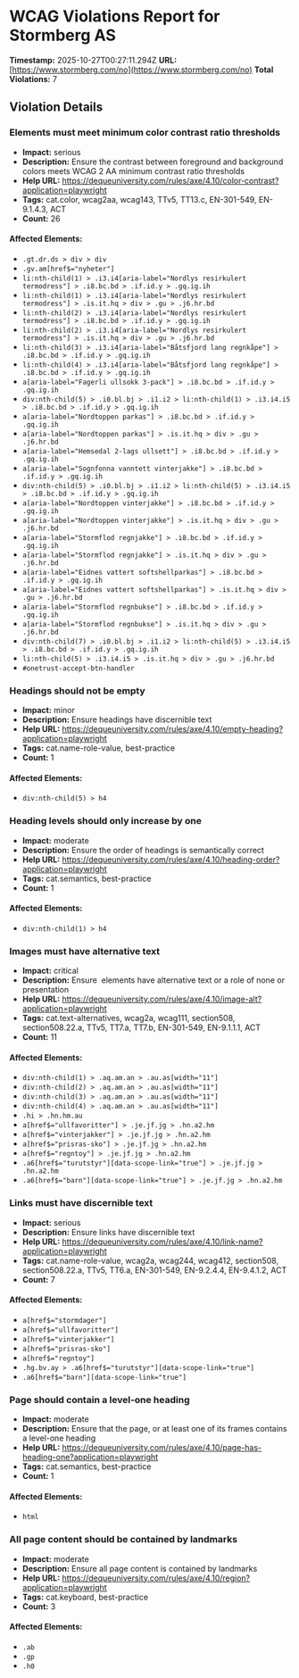 # WCAG Violations Report for Stormberg AS

**Timestamp:** 2025-10-27T00:27:11.294Z
**URL:** [https://www.stormberg.com/no](https://www.stormberg.com/no)
**Total Violations:** 7

## Violation Details

### Elements must meet minimum color contrast ratio thresholds

- **Impact:** serious
- **Description:** Ensure the contrast between foreground and background colors meets WCAG 2 AA minimum contrast ratio thresholds
- **Help URL:** https://dequeuniversity.com/rules/axe/4.10/color-contrast?application=playwright
- **Tags:** cat.color, wcag2aa, wcag143, TTv5, TT13.c, EN-301-549, EN-9.1.4.3, ACT
- **Count:** 26

#### Affected Elements:

- `.gt.dr.ds > div > div`
- `.gv.am[href$="nyheter"]`
- `li:nth-child(1) > .i3.i4[aria-label="Nordlys resirkulert termodress"] > .i8.bc.bd > .if.id.y > .gq.ig.ih`
- `li:nth-child(1) > .i3.i4[aria-label="Nordlys resirkulert termodress"] > .is.it.hq > div > .gu > .j6.hr.bd`
- `li:nth-child(2) > .i3.i4[aria-label="Nordlys resirkulert termodress"] > .i8.bc.bd > .if.id.y > .gq.ig.ih`
- `li:nth-child(2) > .i3.i4[aria-label="Nordlys resirkulert termodress"] > .is.it.hq > div > .gu > .j6.hr.bd`
- `li:nth-child(3) > .i3.i4[aria-label="Båtsfjord lang regnkåpe"] > .i8.bc.bd > .if.id.y > .gq.ig.ih`
- `li:nth-child(4) > .i3.i4[aria-label="Båtsfjord lang regnkåpe"] > .i8.bc.bd > .if.id.y > .gq.ig.ih`
- `a[aria-label="Fagerli ullsokk 3-pack"] > .i8.bc.bd > .if.id.y > .gq.ig.ih`
- `div:nth-child(5) > .i0.bl.bj > .i1.i2 > li:nth-child(1) > .i3.i4.i5 > .i8.bc.bd > .if.id.y > .gq.ig.ih`
- `a[aria-label="Nordtoppen parkas"] > .i8.bc.bd > .if.id.y > .gq.ig.ih`
- `a[aria-label="Nordtoppen parkas"] > .is.it.hq > div > .gu > .j6.hr.bd`
- `a[aria-label="Hemsedal 2-lags ullsett"] > .i8.bc.bd > .if.id.y > .gq.ig.ih`
- `a[aria-label="Sognfonna vanntett vinterjakke"] > .i8.bc.bd > .if.id.y > .gq.ig.ih`
- `div:nth-child(5) > .i0.bl.bj > .i1.i2 > li:nth-child(5) > .i3.i4.i5 > .i8.bc.bd > .if.id.y > .gq.ig.ih`
- `a[aria-label="Nordtoppen vinterjakke"] > .i8.bc.bd > .if.id.y > .gq.ig.ih`
- `a[aria-label="Nordtoppen vinterjakke"] > .is.it.hq > div > .gu > .j6.hr.bd`
- `a[aria-label="Stormflod regnjakke"] > .i8.bc.bd > .if.id.y > .gq.ig.ih`
- `a[aria-label="Stormflod regnjakke"] > .is.it.hq > div > .gu > .j6.hr.bd`
- `a[aria-label="Eidnes vattert softshellparkas"] > .i8.bc.bd > .if.id.y > .gq.ig.ih`
- `a[aria-label="Eidnes vattert softshellparkas"] > .is.it.hq > div > .gu > .j6.hr.bd`
- `a[aria-label="Stormflod regnbukse"] > .i8.bc.bd > .if.id.y > .gq.ig.ih`
- `a[aria-label="Stormflod regnbukse"] > .is.it.hq > div > .gu > .j6.hr.bd`
- `div:nth-child(7) > .i0.bl.bj > .i1.i2 > li:nth-child(5) > .i3.i4.i5 > .i8.bc.bd > .if.id.y > .gq.ig.ih`
- `li:nth-child(5) > .i3.i4.i5 > .is.it.hq > div > .gu > .j6.hr.bd`
- `#onetrust-accept-btn-handler`

### Headings should not be empty

- **Impact:** minor
- **Description:** Ensure headings have discernible text
- **Help URL:** https://dequeuniversity.com/rules/axe/4.10/empty-heading?application=playwright
- **Tags:** cat.name-role-value, best-practice
- **Count:** 1

#### Affected Elements:

- `div:nth-child(5) > h4`

### Heading levels should only increase by one

- **Impact:** moderate
- **Description:** Ensure the order of headings is semantically correct
- **Help URL:** https://dequeuniversity.com/rules/axe/4.10/heading-order?application=playwright
- **Tags:** cat.semantics, best-practice
- **Count:** 1

#### Affected Elements:

- `div:nth-child(1) > h4`

### Images must have alternative text

- **Impact:** critical
- **Description:** Ensure <img> elements have alternative text or a role of none or presentation
- **Help URL:** https://dequeuniversity.com/rules/axe/4.10/image-alt?application=playwright
- **Tags:** cat.text-alternatives, wcag2a, wcag111, section508, section508.22.a, TTv5, TT7.a, TT7.b, EN-301-549, EN-9.1.1.1, ACT
- **Count:** 11

#### Affected Elements:

- `div:nth-child(1) > .aq.am.an > .au.as[width="11"]`
- `div:nth-child(2) > .aq.am.an > .au.as[width="11"]`
- `div:nth-child(3) > .aq.am.an > .au.as[width="11"]`
- `div:nth-child(4) > .aq.am.an > .au.as[width="11"]`
- `.hi > .hn.hm.au`
- `a[href$="ullfavoritter"] > .je.jf.jg > .hn.a2.hm`
- `a[href$="vinterjakker"] > .je.jf.jg > .hn.a2.hm`
- `a[href$="prisras-sko"] > .je.jf.jg > .hn.a2.hm`
- `a[href$="regntoy"] > .je.jf.jg > .hn.a2.hm`
- `.a6[href$="turutstyr"][data-scope-link="true"] > .je.jf.jg > .hn.a2.hm`
- `.a6[href$="barn"][data-scope-link="true"] > .je.jf.jg > .hn.a2.hm`

### Links must have discernible text

- **Impact:** serious
- **Description:** Ensure links have discernible text
- **Help URL:** https://dequeuniversity.com/rules/axe/4.10/link-name?application=playwright
- **Tags:** cat.name-role-value, wcag2a, wcag244, wcag412, section508, section508.22.a, TTv5, TT6.a, EN-301-549, EN-9.2.4.4, EN-9.4.1.2, ACT
- **Count:** 7

#### Affected Elements:

- `a[href$="stormdager"]`
- `a[href$="ullfavoritter"]`
- `a[href$="vinterjakker"]`
- `a[href$="prisras-sko"]`
- `a[href$="regntoy"]`
- `.hg.bv.ay > .a6[href$="turutstyr"][data-scope-link="true"]`
- `.a6[href$="barn"][data-scope-link="true"]`

### Page should contain a level-one heading

- **Impact:** moderate
- **Description:** Ensure that the page, or at least one of its frames contains a level-one heading
- **Help URL:** https://dequeuniversity.com/rules/axe/4.10/page-has-heading-one?application=playwright
- **Tags:** cat.semantics, best-practice
- **Count:** 1

#### Affected Elements:

- `html`

### All page content should be contained by landmarks

- **Impact:** moderate
- **Description:** Ensure all page content is contained by landmarks
- **Help URL:** https://dequeuniversity.com/rules/axe/4.10/region?application=playwright
- **Tags:** cat.keyboard, best-practice
- **Count:** 3

#### Affected Elements:

- `.ab`
- `.gp`
- `.h0`
